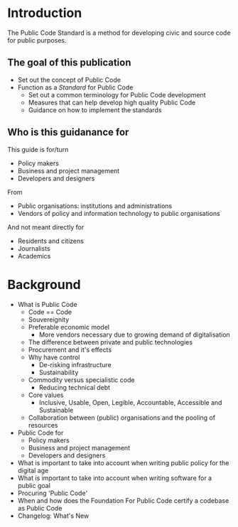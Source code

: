 # Introduction

The Public Code Standard is a method for developing civic and source code for public purposes.

## The goal of this publication

* Set out the concept of Public Code
* Function as a *Standard* for Public Code
    * Set out a common terminology for Public Code development
    * Measures that can help develop high quality Public Code
    * Guidance on how to implement the standards


## Who is this guidanance for

This guide is for/turn

* Policy makers
* Business and project management
* Developers and designers

From

* Public organisations: institutions and administrations
* Vendors of policy and information technology to public organisations

And not meant directly for

* Residents and citizens
* Journalists
* Academics

# Background

* What is Public Code
    * Code == Code
    * Souvereignity
    * Preferable economic model
        * More vendors necessary due to growing demand of digitalisation
    * The difference between private and public technologies
    * Procurement and it's effects
    * Why have control
        * De-risking infrastructure
        * Sustainability
    * Commodity versus specialistic code
        * Reducing technical debt
    * Core values
        * Inclusive, Usable, Open, Legible, Accountable, Accessible and Sustainable
    * Collaboration between (public) organisations and the pooling of resources
* Public Code for
    * Policy makers
    * Business and project management
    * Developers and designers
* What is important to take into account when writing public policy for the digital age
* What is important to take into account when writing software for a public goal
* Procuring 'Public Code'
* When and how does the Foundation For Public Code certify a codebase as Public Code
* Changelog: What's New
